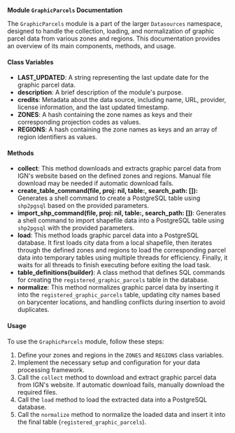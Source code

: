 **Module `GraphicParcels` Documentation**

The `GraphicParcels` module is a part of the larger `Datasources` namespace, designed to handle the collection, loading, and normalization of graphic parcel data from various zones and regions. This documentation provides an overview of its main components, methods, and usage.

#### Class Variables
- **LAST_UPDATED**: A string representing the last update date for the graphic parcel data.
- **description**: A brief description of the module's purpose.
- **credits**: Metadata about the data source, including name, URL, provider, license information, and the last updated timestamp.
- **ZONES**: A hash containing the zone names as keys and their corresponding projection codes as values.
- **REGIONS**: A hash containing the zone names as keys and an array of region identifiers as values.

#### Methods
- **collect**: This method downloads and extracts graphic parcel data from IGN's website based on the defined zones and regions. Manual file download may be needed if automatic download fails.
- **create_table_command(file, proj: nil, table:, search_path: []):** Generates a shell command to create a PostgreSQL table using `shp2pgsql` based on the provided parameters.
- **import_shp_command(file, proj: nil, table:, search_path: [])**: Generates a shell command to import shapefile data into a PostgreSQL table using `shp2pgsql` with the provided parameters.
- **load**: This method loads graphic parcel data into a PostgreSQL database. It first loads city data from a local shapefile, then iterates through the defined zones and regions to load the corresponding parcel data into temporary tables using multiple threads for efficiency. Finally, it waits for all threads to finish executing before exiting the load task.
- **table_definitions(builder)**: A class method that defines SQL commands for creating the `registered_graphic_parcels` table in the database.
- **normalize**: This method normalizes graphic parcel data by inserting it into the `registered_graphic_parcels` table, updating city names based on barycenter locations, and handling conflicts during insertion to avoid duplicates.

#### Usage
To use the `GraphicParcels` module, follow these steps:
1. Define your zones and regions in the `ZONES` and `REGIONS` class variables.
2. Implement the necessary setup and configuration for your data processing framework.
3. Call the `collect` method to download and extract graphic parcel data from IGN's website. If automatic download fails, manually download the required files.
4. Call the `load` method to load the extracted data into a PostgreSQL database.
5. Call the `normalize` method to normalize the loaded data and insert it into the final table (`registered_graphic_parcels`).